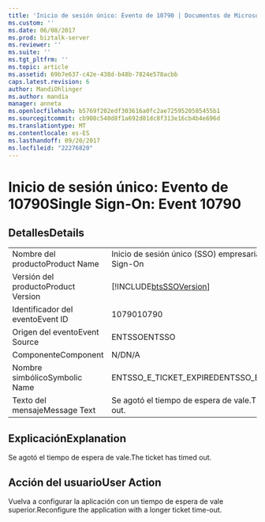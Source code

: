 ```yaml
---
title: 'Inicio de sesión único: Evento de 10790 | Documentos de Microsoft'
ms.custom: ''
ms.date: 06/08/2017
ms.prod: biztalk-server
ms.reviewer: ''
ms.suite: ''
ms.tgt_pltfrm: ''
ms.topic: article
ms.assetid: 69b7e637-c42e-438d-b48b-7824e578acbb
caps.latest.revision: 6
author: MandiOhlinger
ms.author: mandia
manager: anneta
ms.openlocfilehash: b5769f202edf303616a0fc2ae7259520585455b1
ms.sourcegitcommit: cb908c540d8f1a692d01dc8f313e16cb4b4e696d
ms.translationtype: MT
ms.contentlocale: es-ES
ms.lasthandoff: 09/20/2017
ms.locfileid: "22276820"
---
```

# <a name="single-sign-on-event-10790"></a><span data-ttu-id="e947a-102">Inicio de sesión único: Evento de 10790</span><span class="sxs-lookup"><span data-stu-id="e947a-102">Single Sign-On: Event 10790</span></span>
## <a name="details"></a><span data-ttu-id="e947a-103">Detalles</span><span class="sxs-lookup"><span data-stu-id="e947a-103">Details</span></span>  
  
|||  
|-|-|  
|<span data-ttu-id="e947a-104">Nombre del producto</span><span class="sxs-lookup"><span data-stu-id="e947a-104">Product Name</span></span>|<span data-ttu-id="e947a-105">Inicio de sesión único (SSO) empresarial</span><span class="sxs-lookup"><span data-stu-id="e947a-105">Enterprise Single Sign-On</span></span>|  
|<span data-ttu-id="e947a-106">Versión del producto</span><span class="sxs-lookup"><span data-stu-id="e947a-106">Product Version</span></span>|[!INCLUDE[btsSSOVersion](../includes/btsssoversion-md.md)]|  
|<span data-ttu-id="e947a-107">Identificador del evento</span><span class="sxs-lookup"><span data-stu-id="e947a-107">Event ID</span></span>|<span data-ttu-id="e947a-108">10790</span><span class="sxs-lookup"><span data-stu-id="e947a-108">10790</span></span>|  
|<span data-ttu-id="e947a-109">Origen del evento</span><span class="sxs-lookup"><span data-stu-id="e947a-109">Event Source</span></span>|<span data-ttu-id="e947a-110">ENTSSO</span><span class="sxs-lookup"><span data-stu-id="e947a-110">ENTSSO</span></span>|  
|<span data-ttu-id="e947a-111">Componente</span><span class="sxs-lookup"><span data-stu-id="e947a-111">Component</span></span>|<span data-ttu-id="e947a-112">N/D</span><span class="sxs-lookup"><span data-stu-id="e947a-112">N/A</span></span>|  
|<span data-ttu-id="e947a-113">Nombre simbólico</span><span class="sxs-lookup"><span data-stu-id="e947a-113">Symbolic Name</span></span>|<span data-ttu-id="e947a-114">ENTSSO_E_TICKET_EXPIRED</span><span class="sxs-lookup"><span data-stu-id="e947a-114">ENTSSO_E_TICKET_EXPIRED</span></span>|  
|<span data-ttu-id="e947a-115">Texto del mensaje</span><span class="sxs-lookup"><span data-stu-id="e947a-115">Message Text</span></span>|<span data-ttu-id="e947a-116">Se agotó el tiempo de espera de vale.</span><span class="sxs-lookup"><span data-stu-id="e947a-116">The ticket has timed out.</span></span>|  
  
## <a name="explanation"></a><span data-ttu-id="e947a-117">Explicación</span><span class="sxs-lookup"><span data-stu-id="e947a-117">Explanation</span></span>  
 <span data-ttu-id="e947a-118">Se agotó el tiempo de espera de vale.</span><span class="sxs-lookup"><span data-stu-id="e947a-118">The ticket has timed out.</span></span>  
  
## <a name="user-action"></a><span data-ttu-id="e947a-119">Acción del usuario</span><span class="sxs-lookup"><span data-stu-id="e947a-119">User Action</span></span>  
 <span data-ttu-id="e947a-120">Vuelva a configurar la aplicación con un tiempo de espera de vale superior.</span><span class="sxs-lookup"><span data-stu-id="e947a-120">Reconfigure the application with a longer ticket time-out.</span></span>